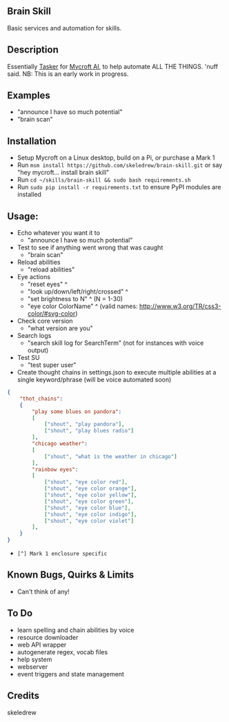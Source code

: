## Brain Skill
Basic services and automation for skills.

## Description 
Essentially [Tasker](http://tasker.dinglisch.net/) for [Mycroft AI](https://mycroft.ai/), to help automate ALL THE THINGS. 'nuff said. NB: This is an early work in progress.

## Examples 
* "announce I have so much potential"
* "brain scan"

## Installation
* Setup Mycroft on a Linux desktop, build on a Pi, or purchase a Mark 1
* Run `msm install https://github.com/skeledrew/brain-skill.git` or say "hey mycroft... install brain skill"
* Run `cd ~/skills/brain-skill && sudo bash requirements.sh`
* Run `sudo pip install -r requirements.txt` to ensure PyPI modules are installed

## Usage:
* Echo whatever you want it to
  * "announce I have so much potential"
* Test to see if anything went wrong that was caught
  * "brain scan"
* Reload abilities
  * "reload abilities"
* Eye actions
  * "reset eyes" ^
  * "look up/down/left/right/crossed" ^
  * "set brightness to N" ^ (N = 1-30)
  * "eye color ColorName" ^ (valid names: http://www.w3.org/TR/css3-color/#svg-color)
* Check core version
  * "what version are you"
* Search logs
  * "search skill log for SearchTerm" (not for instances with voice output)
* Test SU
  * "test super user"
* Create thought chains in settings.json to execute multiple abilities at a single keyword/phrase (will be voice automated soon)
``` json
{
    "thot_chains":
    {
        "play some blues on pandora":
        [
            ["shout", "play pandora"],
            ["shout", "play blues radio"]
        ],
        "chicago weather":
        [
            ["shout", "what is the weather in chicago"]
        ],
        "rainbow eyes":
        [
            ["shout", "eye color red"],
            ["shout", "eye color orange"],
            ["shout", "eye color yellow"],
            ["shout", "eye color green"],
            ["shout", "eye color blue"],
            ["shout", "eye color indigo"],
            ["shout", "eye color violet"]
        ],
    }
}
```
* `[^] Mark 1 enclosure specific`

## Known Bugs, Quirks & Limits
* Can't think of any!

## To Do
* learn spelling and chain abilities by voice
* resource downloader
* web API wrapper
* autogenerate regex, vocab files
* help system
* webserver
* event triggers and state management

## Credits 
skeledrew